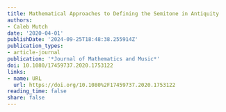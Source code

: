 ```yaml
---
title: Mathematical Approaches to Defining the Semitone in Antiquity
authors:
- Caleb Mutch
date: '2020-04-01'
publishDate: '2024-09-25T18:48:38.255914Z'
publication_types:
- article-journal
publication: '*Journal of Mathematics and Music*'
doi: 10.1080/17459737.2020.1753122
links:
- name: URL
  url: https://doi.org/10.1080%2F17459737.2020.1753122
reading_time: false
share: false
---
```

